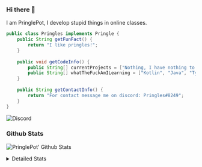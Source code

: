 ### Hi there 👋

I am PringlePot, I develop stupid things in online classes. 

```java
public class Pringles implements Pringle {
    public String getFunFact() {
        return "I like pringles!";
    }
    
    public void getCodeInfo() {
        public String[] currentProjects = ["Nothing, I have nothing to do in my break."];
        public String[] whatTheFuckAmILearning = ["Kotlin", "Java", "Typescript", "NextJS"];
    }
    
    public String getContactInfo() {
        return "For contact message me on discord: Pringles#8249";
    }
}
```
![Discord](https://discord.c99.nl/widget/theme-1/226911291636318208.png)


### Github Stats
![PringlePot' Github Stats](https://github-readme-stats.vercel.app/api?username=PringlePot&show_icons=true&theme=dark)

<details>
  <summary>Detailed Stats</summary>
    
<!--START_SECTION:waka-->
![Lines of code](https://img.shields.io/badge/From%20Hello%20World%20I%27ve%20Written-84866%20lines%20of%20code-blue)

**🐱 My Github Data** 

> 🏆 117 Contributions in the Year 2021
 > 
> 📦 85.8 kB Used in Github's Storage 
 > 
> 💼 Opted to Hire
 > 
> 📜 5 Public Repositories 
 > 
> 🔑 9 Private Repositories  
 > 
**I'm a Night 🦉** 

```text
🌞 Morning    21 commits     ██████░░░░░░░░░░░░░░░░░░░   26.25% 
🌆 Daytime    11 commits     ███░░░░░░░░░░░░░░░░░░░░░░   13.75% 
🌃 Evening    48 commits     ███████████████░░░░░░░░░░   60.0% 
🌙 Night      0 commits      ░░░░░░░░░░░░░░░░░░░░░░░░░   0.0%

```
📅 **I'm Most Productive on Thursday** 

```text
Monday       12 commits     ███░░░░░░░░░░░░░░░░░░░░░░   15.0% 
Tuesday      1 commits      ░░░░░░░░░░░░░░░░░░░░░░░░░   1.25% 
Wednesday    12 commits     ███░░░░░░░░░░░░░░░░░░░░░░   15.0% 
Thursday     19 commits     ██████░░░░░░░░░░░░░░░░░░░   23.75% 
Friday       17 commits     █████░░░░░░░░░░░░░░░░░░░░   21.25% 
Saturday     4 commits      █░░░░░░░░░░░░░░░░░░░░░░░░   5.0% 
Sunday       15 commits     ████░░░░░░░░░░░░░░░░░░░░░   18.75%

```


📊 **This Week I Spent My Time On** 

```text
💬 Programming Languages: 
TypeScript               12 hrs 5 mins       █████████████░░░░░░░░░░░░   52.31% 
Java                     5 hrs 41 mins       ██████░░░░░░░░░░░░░░░░░░░   24.58% 
EJS                      2 hrs 27 mins       ██░░░░░░░░░░░░░░░░░░░░░░░   10.66% 
XML                      1 hr 10 mins        █░░░░░░░░░░░░░░░░░░░░░░░░   5.06% 
JSON                     39 mins             ░░░░░░░░░░░░░░░░░░░░░░░░░   2.85%

🔥 Editors: 
IntelliJ                 23 hrs 4 mins       █████████████████████████   99.77% 
Sublime Text             3 mins              ░░░░░░░░░░░░░░░░░░░░░░░░░   0.23%

```

**I Mostly Code in Java** 

```text
Java                     5 repos             ███████████████░░░░░░░░░░   62.5% 
Python                   1 repo              ███░░░░░░░░░░░░░░░░░░░░░░   12.5% 
Kotlin                   1 repo              ███░░░░░░░░░░░░░░░░░░░░░░   12.5% 
CSS                      1 repo              ███░░░░░░░░░░░░░░░░░░░░░░   12.5%

```



<!--END_SECTION:waka-->
</details>
